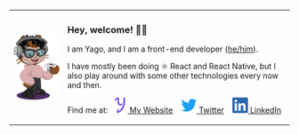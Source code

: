 <table border="0 solid transparent" style="border: none;">
  <tr border="0 solid transparent" style="border: none;">
    <td border="0 solid transparent" style="border: none;">
      <img src="https://raw.githubusercontent.com/yagoag/yagoag/main/octocat-small.png" style="display: block; float: right;" width="200" />
    </td>
    
<td border="0 solid transparent">

### Hey, welcome! 👋🏽

I am Yago, and I am a front-end developer ([he/him](https://pronoun.is/he/him)).

I have mostly been doing ⚛️ React and React Native, but I also play around with some other technologies every now and then.

Find me at:&nbsp;&nbsp;[![Purple Y](https://raw.githubusercontent.com/yagoag/yagoag/main/y.svg) My Website](https://yagoag.com/)&nbsp;&nbsp;&nbsp;&nbsp;[![LinkedIn Logo](https://raw.githubusercontent.com/yagoag/yagoag/main/twitter.svg) Twitter](https://twitter.com/yagoag)&nbsp;&nbsp;&nbsp;&nbsp;[![LinkedIn Logo](https://raw.githubusercontent.com/yagoag/yagoag/main/linkedin.svg) LinkedIn](https://linkedin.com/in/yagoag/)

</td>
</tr>
</table>
